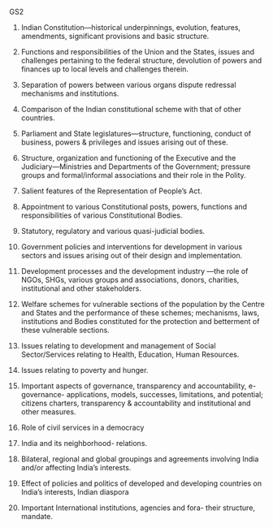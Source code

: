 GS2

1.  Indian Constitution—historical underpinnings, evolution, features, amendments, significant provisions and basic structure.
    
2.  Functions and responsibilities of the Union and the States, issues and challenges pertaining to the federal structure, devolution of powers and finances up to local levels and challenges therein.
    
3.  Separation of powers between various organs dispute redressal mechanisms and institutions.
    
4.  Comparison of the Indian constitutional scheme with that of other countries.
    
5.  Parliament and State legislatures—structure, functioning, conduct of business, powers & privileges and issues arising out of these.
    
6.  Structure, organization and functioning of the Executive and the Judiciary—Ministries and Departments of the Government; pressure groups and formal/informal associations and their role in the Polity.
    
7.  Salient features of the Representation of People’s Act.
    
8.  Appointment to various Constitutional posts, powers, functions and responsibilities of various Constitutional Bodies.
    
9.  Statutory, regulatory and various quasi-judicial bodies.
    
10.  Government policies and interventions for development in various sectors and issues arising out of their design and implementation.
    
11.  Development processes and the development industry —the role of NGOs, SHGs, various groups and associations, donors, charities, institutional and other stakeholders.
    
12.  Welfare schemes for vulnerable sections of the population by the Centre and States and the performance of these schemes; mechanisms, laws, institutions and Bodies constituted for the protection and betterment of these vulnerable sections.
    
13.  Issues relating to development and management of Social Sector/Services relating to Health, Education, Human Resources.
    
14.  Issues relating to poverty and hunger.
    
15.  Important aspects of governance, transparency and accountability, e-governance- applications, models, successes, limitations, and potential; citizens charters, transparency & accountability and institutional and other measures.
    
16.  Role of civil services in a democracy
    
17.  India and its neighborhood- relations.
    
18.  Bilateral, regional and global groupings and agreements involving India and/or affecting India’s interests.
    
19.  Effect of policies and politics of developed and developing countries on India’s interests, Indian diaspora
    
20.  Important International institutions, agencies and fora- their structure, mandate.